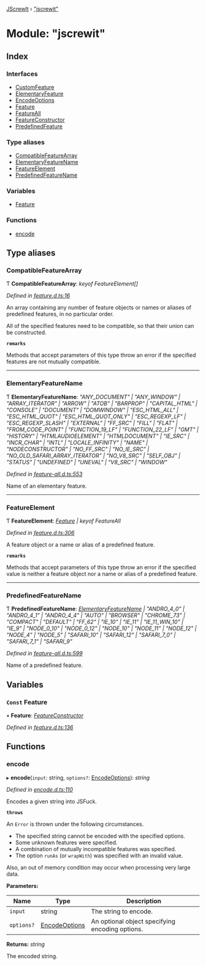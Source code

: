 [JScrewIt](../README.md) › ["jscrewit"](_jscrewit_.md)

# Module: "jscrewit"

## Index

### Interfaces

* [CustomFeature](../interfaces/_jscrewit_.customfeature.md)
* [ElementaryFeature](../interfaces/_jscrewit_.elementaryfeature.md)
* [EncodeOptions](../interfaces/_jscrewit_.encodeoptions.md)
* [Feature](../interfaces/_jscrewit_.feature.md)
* [FeatureAll](../interfaces/_jscrewit_.featureall.md)
* [FeatureConstructor](../interfaces/_jscrewit_.featureconstructor.md)
* [PredefinedFeature](../interfaces/_jscrewit_.predefinedfeature.md)

### Type aliases

* [CompatibleFeatureArray](_jscrewit_.md#compatiblefeaturearray)
* [ElementaryFeatureName](_jscrewit_.md#elementaryfeaturename)
* [FeatureElement](_jscrewit_.md#featureelement)
* [PredefinedFeatureName](_jscrewit_.md#predefinedfeaturename)

### Variables

* [Feature](_jscrewit_.md#const-feature)

### Functions

* [encode](_jscrewit_.md#encode)

## Type aliases

###  CompatibleFeatureArray

Ƭ **CompatibleFeatureArray**: *keyof FeatureElement[]*

*Defined in [feature.d.ts:16](https://github.com/fasttime/JScrewIt/blob/2.12.0/lib/feature.d.ts#L16)*

An array containing any number of feature objects or names or aliases of predefined features,
in no particular order.

All of the specified features need to be compatible, so that their union can be constructed.

**`remarks`** 

Methods that accept parameters of this type throw an error if the specified features are not
mutually compatible.

___

###  ElementaryFeatureName

Ƭ **ElementaryFeatureName**: *"ANY_DOCUMENT" | "ANY_WINDOW" | "ARRAY_ITERATOR" | "ARROW" | "ATOB" | "BARPROP" | "CAPITAL_HTML" | "CONSOLE" | "DOCUMENT" | "DOMWINDOW" | "ESC_HTML_ALL" | "ESC_HTML_QUOT" | "ESC_HTML_QUOT_ONLY" | "ESC_REGEXP_LF" | "ESC_REGEXP_SLASH" | "EXTERNAL" | "FF_SRC" | "FILL" | "FLAT" | "FROM_CODE_POINT" | "FUNCTION_19_LF" | "FUNCTION_22_LF" | "GMT" | "HISTORY" | "HTMLAUDIOELEMENT" | "HTMLDOCUMENT" | "IE_SRC" | "INCR_CHAR" | "INTL" | "LOCALE_INFINITY" | "NAME" | "NODECONSTRUCTOR" | "NO_FF_SRC" | "NO_IE_SRC" | "NO_OLD_SAFARI_ARRAY_ITERATOR" | "NO_V8_SRC" | "SELF_OBJ" | "STATUS" | "UNDEFINED" | "UNEVAL" | "V8_SRC" | "WINDOW"*

*Defined in [feature-all.d.ts:553](https://github.com/fasttime/JScrewIt/blob/2.12.0/lib/feature-all.d.ts#L553)*

Name of an elementary feature.

___

###  FeatureElement

Ƭ **FeatureElement**: *[Feature](../interfaces/_jscrewit_.customfeature.md#feature) | keyof FeatureAll*

*Defined in [feature.d.ts:306](https://github.com/fasttime/JScrewIt/blob/2.12.0/lib/feature.d.ts#L306)*

A feature object or a name or alias of a predefined feature.

**`remarks`** 

Methods that accept parameters of this type throw an error if the specified value is neither
a feature object nor a name or alias of a predefined feature.

___

###  PredefinedFeatureName

Ƭ **PredefinedFeatureName**: *[ElementaryFeatureName](_jscrewit_.md#elementaryfeaturename) | "ANDRO_4_0" | "ANDRO_4_1" | "ANDRO_4_4" | "AUTO" | "BROWSER" | "CHROME_73" | "COMPACT" | "DEFAULT" | "FF_62" | "IE_10" | "IE_11" | "IE_11_WIN_10" | "IE_9" | "NODE_0_10" | "NODE_0_12" | "NODE_10" | "NODE_11" | "NODE_12" | "NODE_4" | "NODE_5" | "SAFARI_10" | "SAFARI_12" | "SAFARI_7_0" | "SAFARI_7_1" | "SAFARI_9"*

*Defined in [feature-all.d.ts:599](https://github.com/fasttime/JScrewIt/blob/2.12.0/lib/feature-all.d.ts#L599)*

Name of a predefined feature.

## Variables

### `Const` Feature

• **Feature**: *[FeatureConstructor](../interfaces/_jscrewit_.featureconstructor.md)*

*Defined in [feature.d.ts:136](https://github.com/fasttime/JScrewIt/blob/2.12.0/lib/feature.d.ts#L136)*

## Functions

###  encode

▸ **encode**(`input`: string, `options?`: [EncodeOptions](../interfaces/_jscrewit_.encodeoptions.md)): *string*

*Defined in [encode.d.ts:110](https://github.com/fasttime/JScrewIt/blob/2.12.0/lib/encode.d.ts#L110)*

Encodes a given string into JSFuck.

**`throws`** 

An `Error` is thrown under the following circumstances.
 - The specified string cannot be encoded with the specified options.
 - Some unknown features were specified.
 - A combination of mutually incompatible features was specified.
 - The option `runAs` (or `wrapWith`) was specified with an invalid value.

Also, an out of memory condition may occur when processing very large data.

**Parameters:**

Name | Type | Description |
------ | ------ | ------ |
`input` | string |   The string to encode.  |
`options?` | [EncodeOptions](../interfaces/_jscrewit_.encodeoptions.md) |   An optional object specifying encoding options.  |

**Returns:** *string*

The encoded string.
